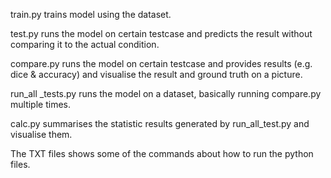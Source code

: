 train.py trains model using the dataset. 

test.py runs the model on certain testcase and predicts the result without comparing it to the actual condition. 

compare.py runs the model on certain testcase and provides results (e.g. dice & accuracy) and visualise the result and ground truth on a picture.

run_all _tests.py runs the model on a dataset, basically running compare.py multiple times. 

calc.py summarises the statistic results generated by run_all_test.py and visualise them. 

The TXT files shows some of the commands about how to run the python files.

